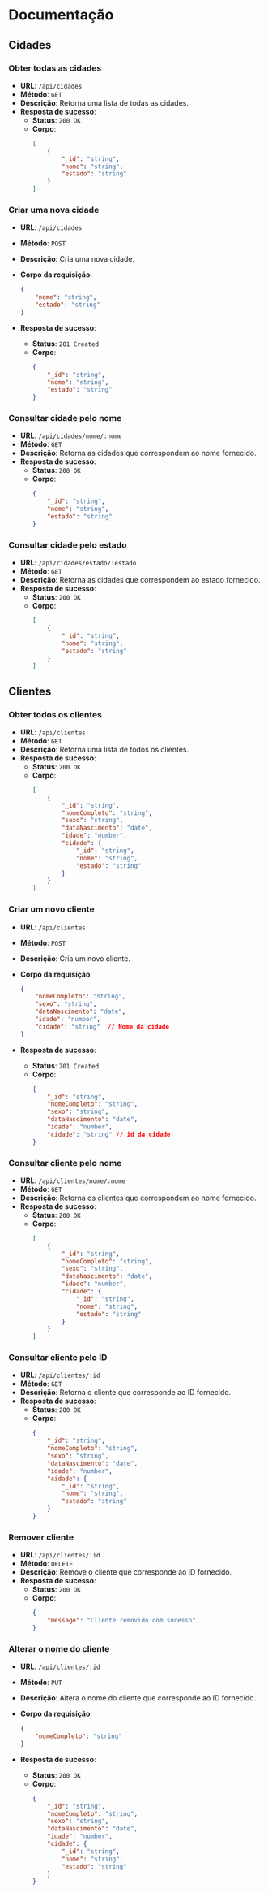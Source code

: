 
#  Documentação

## Cidades

### Obter todas as cidades

- **URL**: `/api/cidades`
- **Método**: `GET`
- **Descrição**: Retorna uma lista de todas as cidades.
- **Resposta de sucesso**:
  - **Status**: `200 OK`
  - **Corpo**:
    ```json
    [
        {
            "_id": "string",
            "nome": "string",
            "estado": "string"
        }
    ]
    ```

### Criar uma nova cidade

- **URL**: `/api/cidades`
- **Método**: `POST`
- **Descrição**: Cria uma nova cidade.
- **Corpo da requisição**:
    ```json
    {
        "nome": "string",
        "estado": "string"
    }
    ```

- **Resposta de sucesso**:
  - **Status**: `201 Created`
  - **Corpo**:
    ```json
    {
        "_id": "string",
        "nome": "string",
        "estado": "string"
    }
    ```

### Consultar cidade pelo nome

- **URL**: `/api/cidades/nome/:nome`
- **Método**: `GET`
- **Descrição**: Retorna as cidades que correspondem ao nome fornecido.
- **Resposta de sucesso**:
  - **Status**: `200 OK`
  - **Corpo**:
    ```json
    {
        "_id": "string",
        "nome": "string",
        "estado": "string"
    }
    ```

### Consultar cidade pelo estado

- **URL**: `/api/cidades/estado/:estado`
- **Método**: `GET`
- **Descrição**: Retorna as cidades que correspondem ao estado fornecido.
- **Resposta de sucesso**:
  - **Status**: `200 OK`
  - **Corpo**:
    ```json
    [
        {
            "_id": "string",
            "nome": "string",
            "estado": "string"
        }
    ]
    ```

## Clientes

### Obter todos os clientes

- **URL**: `/api/clientes`
- **Método**: `GET`
- **Descrição**: Retorna uma lista de todos os clientes.
- **Resposta de sucesso**:
  - **Status**: `200 OK`
  - **Corpo**:
    ```json
    [
        {
            "_id": "string",
            "nomeCompleto": "string",
            "sexo": "string",
            "dataNascimento": "date",
            "idade": "number",
            "cidade": {
                "_id": "string",
                "nome": "string",
                "estado": "string"
            }
        }
    ]
    ```

### Criar um novo cliente

- **URL**: `/api/clientes`
- **Método**: `POST`
- **Descrição**: Cria um novo cliente.
- **Corpo da requisição**:
    ```json
    {
        "nomeCompleto": "string",
        "sexo": "string",
        "dataNascimento": "date",
        "idade": "number",
        "cidade": "string"  // Nome da cidade
    }
    ```

- **Resposta de sucesso**:
  - **Status**: `201 Created`
  - **Corpo**:
    ```json
    {
        "_id": "string",
        "nomeCompleto": "string",
        "sexo": "string",
        "dataNascimento": "date",
        "idade": "number",
        "cidade": "string" // id da cidade
    }
    ```

### Consultar cliente pelo nome

- **URL**: `/api/clientes/nome/:nome`
- **Método**: `GET`
- **Descrição**: Retorna os clientes que correspondem ao nome fornecido.
- **Resposta de sucesso**:
  - **Status**: `200 OK`
  - **Corpo**:
    ```json
    [
        {
            "_id": "string",
            "nomeCompleto": "string",
            "sexo": "string",
            "dataNascimento": "date",
            "idade": "number",
            "cidade": {
                "_id": "string",
                "nome": "string",
                "estado": "string"
            }
        }
    ]
    ```

### Consultar cliente pelo ID

- **URL**: `/api/clientes/:id`
- **Método**: `GET`
- **Descrição**: Retorna o cliente que corresponde ao ID fornecido.
- **Resposta de sucesso**:
  - **Status**: `200 OK`
  - **Corpo**:
    ```json
    {
        "_id": "string",
        "nomeCompleto": "string",
        "sexo": "string",
        "dataNascimento": "date",
        "idade": "number",
        "cidade": {
            "_id": "string",
            "nome": "string",
            "estado": "string"
        }
    }
    ```

### Remover cliente

- **URL**: `/api/clientes/:id`
- **Método**: `DELETE`
- **Descrição**: Remove o cliente que corresponde ao ID fornecido.
- **Resposta de sucesso**:
  - **Status**: `200 OK`
  - **Corpo**:
    ```json
    {
        "message": "Cliente removido com sucesso"
    }
    ```

### Alterar o nome do cliente

- **URL**: `/api/clientes/:id`
- **Método**: `PUT`
- **Descrição**: Altera o nome do cliente que corresponde ao ID fornecido.
- **Corpo da requisição**:
    ```json
    {
        "nomeCompleto": "string"
    }
    ```

- **Resposta de sucesso**:
  - **Status**: `200 OK`
  - **Corpo**:
    ```json
    {
        "_id": "string",
        "nomeCompleto": "string",
        "sexo": "string",
        "dataNascimento": "date",
        "idade": "number",
        "cidade": {
            "_id": "string",
            "nome": "string",
            "estado": "string"
        }
    }
    ```
